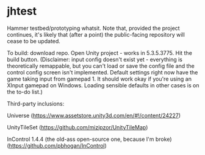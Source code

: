 # jhtest
Hammer testbed/prototyping whatsit.
Note that, provided the project continues, it's likely that (after a point) the public-facing repository will cease to be updated.

To build: download repo. Open Unity project - works in 5.3.5.3775. Hit the build button.
(Disclaimer: input config doesn't exist yet - everything is theoretically remappable, but you can't load or save the config file and the control config screen isn't implemented. Default settings right now have the game taking input from gamepad 1. It should work okay if you're using an XInput gamepad on Windows. Loading sensible defaults in other cases is on the to-do list.)

Third-party inclusions:

Universe (https://www.assetstore.unity3d.com/en/#!/content/24227)

UnityTileSet (https://github.com/mizipzor/UnityTileMap)

InControl 1.4.4 (the old-ass open-source one, because I'm broke) (https://github.com/pbhogan/InControl)